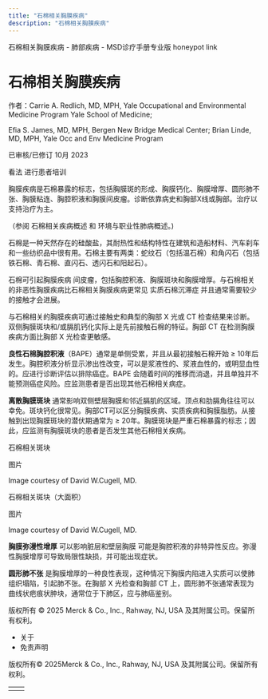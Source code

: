 ```yaml
---
title: "石棉相关胸膜疾病"
description: "石棉相关胸膜疾病"
---
```


﻿石棉相关胸膜疾病 \- 肺部疾病 \- MSD诊疗手册专业版 honeypot link

# 石棉相关胸膜疾病

作者：Carrie A. Redlich, MD, MPH, Yale Occupational and Environmental Medicine Program Yale School of Medicine;

Efia S. James, MD, MPH, Bergen New Bridge Medical Center; Brian Linde, MD, MPH, Yale Occ and Env Medicine Program

已审核/已修订 10月 2023

看法 进行患者培训

胸膜疾病是石棉暴露的标志，包括胸膜斑的形成、胸膜钙化、胸膜增厚、圆形肺不张、胸膜粘连、胸腔积液和胸膜间皮瘤。诊断依靠病史和胸部X线或胸部。治疗以支持治疗为主。

（参阅 石棉相关疾病概述 和 环境与职业性肺病概述。)

石棉是一种天然存在的硅酸盐，其耐热性和结构特性在建筑和造船材料、汽车刹车和一些纺织品中很有用。石棉主要有两类：蛇纹石（包括温石棉）和角闪石（包括铁石棉、青石棉、直闪石、透闪石和阳起石）。

石棉可引起胸膜疾病 间皮瘤，包括胸腔积液、胸膜斑块和胸膜增厚。与石棉相关的非恶性胸膜疾病比石棉相关胸膜疾病更常见 实质石棉沉滞症 并且通常需要较少的接触才会进展。

与石棉相关的胸膜疾病可通过接触史和典型的胸部 X 光或 CT 检查结果来诊断。双侧胸膜斑块和/或膈肌钙化实际上是先前接触石棉的特征。胸部 CT 在检测胸膜疾病方面比胸部 X 光检查更敏感。

**良性石棉胸腔积液**（BAPE）通常是单侧受累，并且从最初接触石棉开始 ≥ 10年后发生。胸腔积液分析显示渗出性改变，可以是浆液性的、浆液血性的，或明显血性的。应进行诊断评估以排除癌症。BAPE 会随着时间的推移而消退，并且单独并不能预测癌症风险。应监测患者是否出现其他石棉相关病症。

**离散胸膜斑块** 通常影响双侧壁层胸膜和邻近膈肌的区域。顶点和肋膈角往往可以幸免。斑块钙化很常见。胸部CT可以区分胸膜疾病、实质疾病和胸膜脂肪。从接触到出现胸膜斑块的潜伏期通常为 ≥ 20年。胸膜斑块是严重石棉暴露的标志；因此，应监测有胸膜斑块的患者是否发生其他石棉相关疾病。

石棉相关斑块



图片

Image courtesy of David W.Cugell, MD.

石棉相关斑块（大面积）



图片

Image courtesy of David W.Cugell, MD.

**胸膜弥漫性增厚** 可以影响脏层和壁层胸膜 可能是胸腔积液的非特异性反应。弥漫性胸膜增厚可导致局限性缺损，并可能出现症状。

**圆形肺不张** 是胸膜增厚的一种良性表现，这种情况下胸膜内陷进入实质可以使肺组织塌陷，引起肺不张。在胸部 X 光检查和胸部 CT 上，圆形肺不张通常表现为曲线状疤痕状肿块，通常位于下肺区，应与肺癌鉴别。



版权所有 © 2025
Merck & Co., Inc., Rahway, NJ, USA 及其附属公司。保留所有权利。

- 关于
- 免责声明

版权所有© 2025Merck & Co., Inc., Rahway, NJ, USA 及其附属公司。保留所有权利。

|     |     |
| --- | --- |
|  |  |